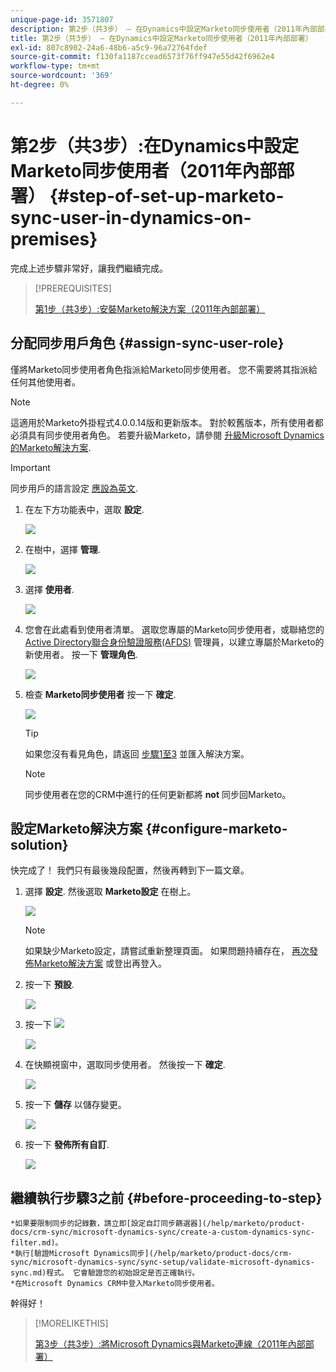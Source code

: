 ```yaml
---
unique-page-id: 3571807
description: 第2步（共3步） — 在Dynamics中設定Marketo同步使用者（2011年內部部署） — Marketo檔案 — 產品檔案
title: 第2步（共3步） — 在Dynamics中設定Marketo同步使用者（2011年內部部署）
exl-id: 807c8902-24a6-48b6-a5c9-96a72764fdef
source-git-commit: f130fa1187ccead6573f76ff947e55d42f6962e4
workflow-type: tm+mt
source-wordcount: '369'
ht-degree: 0%

---
```


# 第2步（共3步）:在Dynamics中設定Marketo同步使用者（2011年內部部署） {#step-of-set-up-marketo-sync-user-in-dynamics-on-premises}

完成上述步驟非常好，讓我們繼續完成。

>[!PREREQUISITES]
>
>[第1步（共3步）:安裝Marketo解決方案（2011年內部部署）](/help/marketo/product-docs/crm-sync/microsoft-dynamics-sync/sync-setup/connecting-to-legacy-versions/step-1-of-3-install-2011.md)

## 分配同步用戶角色 {#assign-sync-user-role}

僅將Marketo同步使用者角色指派給Marketo同步使用者。 您不需要將其指派給任何其他使用者。

>[!NOTE]
>
>這適用於Marketo外掛程式4.0.0.14版和更新版本。 對於較舊版本，所有使用者都必須具有同步使用者角色。 若要升級Marketo，請參閱 [升級Microsoft Dynamics的Marketo解決方案](/help/marketo/product-docs/crm-sync/microsoft-dynamics-sync/sync-setup/update-the-marketo-solution-for-microsoft-dynamics.md).

>[!IMPORTANT]
>
>同步用戶的語言設定 [應設為英文](https://portal.dynamics365support.com/knowledgebase/article/KA-01201/en-us).

1. 在左下方功能表中，選取 **設定**.

   ![](assets/image2015-4-2-14-3a2-3a40.png)

1. 在樹中，選擇 **管理**.

   ![](assets/image2015-4-2-14-3a3-3a30.png)

1. 選擇 **使用者**.

   ![](assets/image2015-4-2-14-3a4-3a37.png)

1. 您會在此處看到使用者清單。 選取您專屬的Marketo同步使用者，或聯絡您的 [Active Directory聯合身份驗證服務(AFDS)](https://msdn.microsoft.com/en-us/library/bb897402.aspx) 管理員，以建立專屬於Marketo的新使用者。 按一下 **管理角色**.

   ![](assets/image2015-4-2-14-3a11-3a7.png)

1. 檢查 **Marketo同步使用者** 按一下 **確定**.

   ![](assets/image2015-4-2-14-3a15-3a0.png)

   >[!TIP]
   >
   >如果您沒有看見角色，請返回 [步驟1至3](/help/marketo/product-docs/crm-sync/microsoft-dynamics-sync/sync-setup/microsoft-dynamics-2011-on-premises/step-1-of-3-install.md) 並匯入解決方案。

   >[!NOTE]
   >
   >同步使用者在您的CRM中進行的任何更新都將 **not** 同步回Marketo。

## 設定Marketo解決方案 {#configure-marketo-solution}

快完成了！ 我們只有最後幾段配置，然後再轉到下一篇文章。

1. 選擇 **設定**. 然後選取 **Marketo設定** 在樹上。

   ![](assets/image2015-4-2-14-3a20-3a51.png)

   >[!NOTE]
   >
   >如果缺少Marketo設定，請嘗試重新整理頁面。 如果問題持續存在， [再次發佈Marketo解決方案](/help/marketo/product-docs/crm-sync/microsoft-dynamics-sync/sync-setup/microsoft-dynamics-2011-on-premises/step-1-of-3-install.md) 或登出再登入。

1. 按一下 **預設**.

   ![](assets/image2015-4-2-14-3a27-3a30.png)

1. 按一下 ![](assets/image2015-4-2-14-3a29-3a1.png)

   ![](assets/image2015-4-2-14-3a28-3a40.png)

1. 在快顯視窗中，選取同步使用者。 然後按一下 **確定**.

   ![](assets/image2015-4-2-14-3a32-3a43.png)

1. 按一下 **儲存** 以儲存變更。

   ![](assets/image2015-4-2-14-3a34-3a15.png)

1. 按一下 **發佈所有自訂**.

   ![](assets/publish-all-customizations1.png)

## 繼續執行步驟3之前 {#before-proceeding-to-step}

    *如果要限制同步的記錄數，請立即[設定自訂同步篩選器](/help/marketo/product-docs/crm-sync/microsoft-dynamics-sync/create-a-custom-dynamics-sync-filter.md)。
    *執行[驗證Microsoft Dynamics同步](/help/marketo/product-docs/crm-sync/microsoft-dynamics-sync/sync-setup/validate-microsoft-dynamics-sync.md)程式。 它會驗證您的初始設定是否正確執行。
    *在Microsoft Dynamics CRM中登入Marketo同步使用者。

幹得好！

>[!MORELIKETHIS]
>
>[第3步（共3步）:將Microsoft Dynamics與Marketo連線（2011年內部部署）](/help/marketo/product-docs/crm-sync/microsoft-dynamics-sync/sync-setup/microsoft-dynamics-2011-on-premises/step-3-of-3-connect.md)
